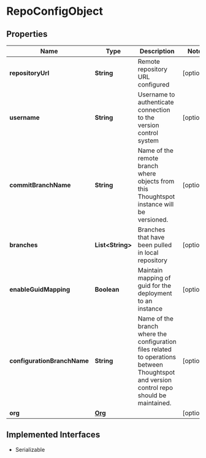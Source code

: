 

# RepoConfigObject


## Properties

| Name | Type | Description | Notes |
|------------ | ------------- | ------------- | -------------|
|**repositoryUrl** | **String** | Remote repository URL configured |  [optional] |
|**username** | **String** | Username to authenticate connection to the version control system |  [optional] |
|**commitBranchName** | **String** | Name of the remote branch where objects from this Thoughtspot instance will be versioned. |  [optional] |
|**branches** | **List&lt;String&gt;** | Branches that have been pulled in local repository |  [optional] |
|**enableGuidMapping** | **Boolean** | Maintain mapping of guid for the deployment to an instance |  [optional] |
|**configurationBranchName** | **String** | Name of the branch where the configuration files related to operations between Thoughtspot and version control repo should be maintained. |  [optional] |
|**org** | [**Org**](Org.md) |  |  [optional] |


## Implemented Interfaces

* Serializable


